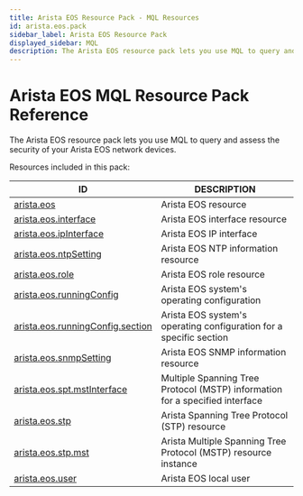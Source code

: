 ```yaml
---
title: Arista EOS Resource Pack - MQL Resources
id: arista.eos.pack
sidebar_label: Arista EOS Resource Pack
displayed_sidebar: MQL
description: The Arista EOS resource pack lets you use MQL to query and assess the security of your Arista EOS network devices.
---
```


# Arista EOS MQL Resource Pack Reference

The Arista EOS resource pack lets you use MQL to query and assess the security of your Arista EOS network devices.

Resources included in this pack:

| ID                                                                      | DESCRIPTION                                                                  |
| ----------------------------------------------------------------------- | ---------------------------------------------------------------------------- |
| [arista.eos](arista.eos.md)                                             | Arista EOS resource                                                          |
| [arista.eos.interface](arista.eos.interface.md)                         | Arista EOS interface resource                                                |
| [arista.eos.ipInterface](arista.eos.ipinterface.md)                     | Arista EOS IP interface                                                      |
| [arista.eos.ntpSetting](arista.eos.ntpsetting.md)                       | Arista EOS NTP information resource                                          |
| [arista.eos.role](arista.eos.role.md)                                   | Arista EOS role resource                                                     |
| [arista.eos.runningConfig](arista.eos.runningconfig.md)                 | Arista EOS system's operating configuration                                  |
| [arista.eos.runningConfig.section](arista.eos.runningconfig.section.md) | Arista EOS system's operating configuration for a specific section           |
| [arista.eos.snmpSetting](arista.eos.snmpsetting.md)                     | Arista EOS SNMP information resource                                         |
| [arista.eos.spt.mstInterface](arista.eos.spt.mstinterface.md)           | Multiple Spanning Tree Protocol (MSTP) information for a specified interface |
| [arista.eos.stp](arista.eos.stp.md)                                     | Arista Spanning Tree Protocol (STP) resource                                 |
| [arista.eos.stp.mst](arista.eos.stp.mst.md)                             | Arista Multiple Spanning Tree Protocol (MSTP) resource instance              |
| [arista.eos.user](arista.eos.user.md)                                   | Arista EOS local user                                                        |
